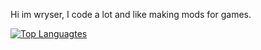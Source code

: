 Hi im wryser, I code a lot and like making mods for games.

<a href="https://github.com/wryser" align="left"><img src="https://github-readme-stats.vercel.app/api/top-langs/?username=wryser&langs_count=10&title_color=0891b2&text_color=ffffff&icon_color=0891b2&bg_color=1c1917&hide_border=true&locale=en&custom_title=Top%20%Languages" alt="Top Languagtes" /></a>
